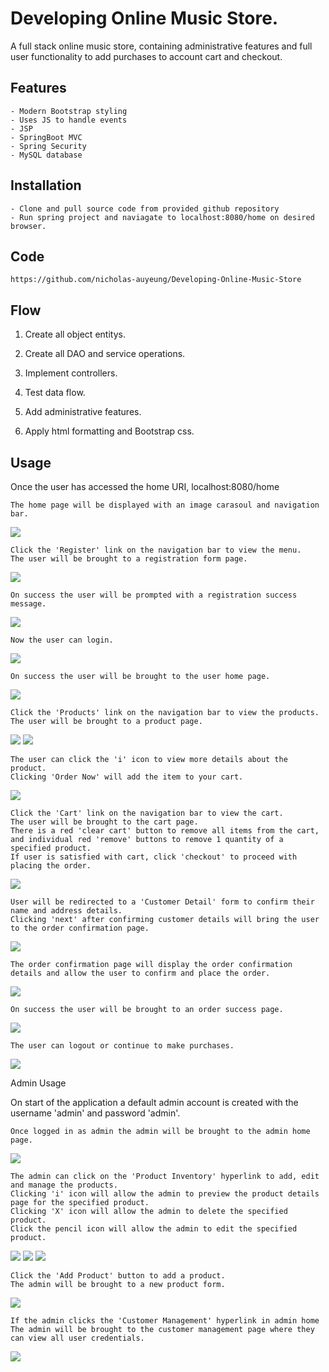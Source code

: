 # Developing Online Music Store.

A full stack online music store, containing administrative features and full user functionality to add purchases to account cart and checkout.

## Features

	- Modern Bootstrap styling
	- Uses JS to handle events
	- JSP
	- SpringBoot MVC
	- Spring Security
	- MySQL database



## Installation

	- Clone and pull source code from provided github repository
	- Run spring project and naviagate to localhost:8080/home on desired browser.

## Code

	https://github.com/nicholas-auyeung/Developing-Online-Music-Store

## Flow

1. Create all object entitys.

2. Create all DAO and service operations.

3. Implement controllers.

4. Test data flow.

5. Add administrative features.

6. Apply html formatting and Bootstrap css.


## Usage
Once the user has accessed the home URI, localhost:8080/home
	
	The home page will be displayed with an image carasoul and navigation bar.
![](screenshots/home.png)

	Click the 'Register' link on the navigation bar to view the menu.
	The user will be brought to a registration form page.
![](screenshots/register.png)
	
	On success the user will be prompted with a registration success message.
![](screenshots/register_success.png)

	Now the user can login.
![](screenshots/login.png)

	On success the user will be brought to the user home page.
![](screenshots/user_home.png)

	Click the 'Products' link on the navigation bar to view the products.
	The user will be brought to a product page.
![](screenshots/products1.png)
![](screenshots/ordernow2.png)

	The user can click the 'i' icon to view more details about the product.
	Clicking 'Order Now' will add the item to your cart.
![](screenshots/product_details.png)

	Click the 'Cart' link on the navigation bar to view the cart.
	The user will be brought to the cart page.
	There is a red 'clear cart' button to remove all items from the cart, and individual red 'remove' buttons to remove 1 quantity of a specified product.
	If user is satisfied with cart, click 'checkout' to proceed with placing the order.
![](screenshots/cart.png)

	User will be redirected to a 'Customer Detail' form to confirm their name and address details.
	Clicking 'next' after confirming customer details will bring the user to the order confirmation page.
![](screenshots/detail_confirm.png)

	The order confirmation page will display the order confirmation details and allow the user to confirm and place the order.
![](screenshots/order_confirm.png)
	
	On success the user will be brought to an order success page.
![](screenshots/order_success.png)

	The user can logout or continue to make purchases.
![](screenshots/logout.png)

Admin Usage

On start of the application a default admin account is created with the username 'admin' and password 'admin'.

	Once logged in as admin the admin will be brought to the admin home page.
![](screenshots/admin_home.png)

	The admin can click on the 'Product Inventory' hyperlink to add, edit and manage the products.
	Clicking 'i' icon will allow the admin to preview the product details page for the specified product.
	Clicking 'X' icon will allow the admin to delete the specified product.
	Click the pencil icon will allow the admin to edit the specified product.
![](screenshots/product_inventory.png)
![](screenshots/product_inventory2.png)
![](screenshots/edit_product.png)
	
	Click the 'Add Product' button to add a product.
	The admin will be brought to a new product form.
![](screenshots/new_product.png)

	If the admin clicks the 'Customer Management' hyperlink in admin home
	The admin will be brought to the customer management page where they can view all user credentials.
![](screenshots/customer_details.png)
